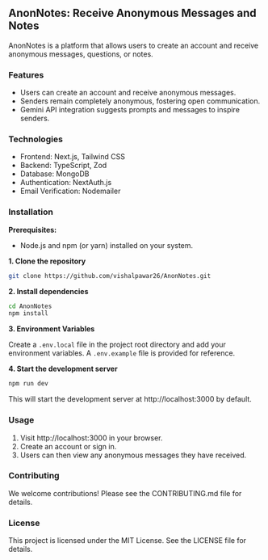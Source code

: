 ## AnonNotes: Receive Anonymous Messages and Notes

AnonNotes is a platform that allows users to create an account and receive anonymous messages, questions, or notes. 

### Features

* Users can create an account and receive anonymous messages.
* Senders remain completely anonymous, fostering open communication.
* Gemini API integration suggests prompts and messages to inspire senders.

### Technologies

* Frontend: Next.js, Tailwind CSS
* Backend: TypeScript, Zod
* Database: MongoDB
* Authentication: NextAuth.js
* Email Verification: Nodemailer

### Installation

**Prerequisites:**

* Node.js and npm (or yarn) installed on your system.

**1. Clone the repository**

```bash
git clone https://github.com/vishalpawar26/AnonNotes.git
```

**2. Install dependencies**

```bash
cd AnonNotes
npm install
```

**3. Environment Variables**

Create a `.env.local` file in the project root directory and add your environment variables.  A `.env.example` file is provided for reference.

**4. Start the development server**

```bash
npm run dev
```

This will start the development server at http://localhost:3000 by default.

### Usage

1. Visit http://localhost:3000 in your browser.
2. Create an account or sign in.
3. Users can then view any anonymous messages they have received.

### Contributing

We welcome contributions! Please see the CONTRIBUTING.md file for details.

### License

This project is licensed under the MIT License. See the LICENSE file for details.
